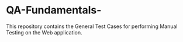 # QA-Fundamentals-
This repository contains the General Test Cases for performing Manual Testing on the Web application.
